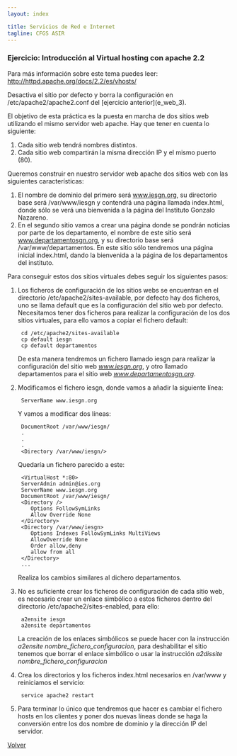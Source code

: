 ```yaml
---
layout: index

title: Servicios de Red e Internet
tagline: CFGS ASIR
---
```

### Ejercicio: Introducción al Virtual hosting con apache 2.2

Para más información sobre este tema puedes leer: <http://httpd.apache.org/docs/2.2/es/vhosts/>

<div class='nota' markdown='1'>
Desactiva el sitio por defecto y borra la configuración en /etc/apache2/apache2.conf del [ejercicio anterior](e_web_3).
</div>

El objetivo de esta práctica es la puesta en marcha de dos sitios web utilizando el mismo servidor web apache. Hay que tener en cuenta lo siguiente:

1. Cada sitio web tendrá nombres distintos.
2. Cada sitio web compartirán la misma dirección IP y el mismo puerto (80).

Queremos construir en nuestro servidor web apache dos sitios web con las siguientes características:

1. El nombre de dominio del primero será www.iesgn.org, su directorio base será /var/www/iesgn y contendrá una página llamada index.html, donde sólo se verá una bienvenida a la página del Instituto Gonzalo Nazareno.
2. En el segundo sitio vamos a crear una página donde se pondrán noticias por parte de los departamento, el nombre de este sitio será www.departamentosgn.org, y su directorio base será /var/www/departamentos. En este sitio sólo tendremos una página inicial index.html, dando la bienvenida a la página de los departamentos del instituto.

Para conseguir estos dos sitios virtuales debes seguir los siguientes pasos:

1. Los ficheros de configuración de los sitios webs se encuentran en el directorio /etc/apache2/sites-available, por defecto hay dos ficheros, uno se llama default que es la configuración del sitio web por defecto. Necesitamos tener dos ficheros para realizar la configuración de los dos sitios virtuales, para ello vamos a copiar el fichero default:

        cd /etc/apache2/sites-available
        cp default iesgn
        cp default departamentos

    De esta manera tendremos un fichero llamado iesgn para realizar la configuración del sitio web *www.iesgn.org*, y otro llamado departamentos para el sitio web *www.departamentosgn.org*.

2. Modificamos el fichero iesgn, donde vamos a añadir la siguiente línea:

        ServerName www.iesgn.org

    Y vamos a modificar dos líneas:

        DocumentRoot /var/www/iesgn/
        .
        .
        .
        <Directory /var/www/iesgn/>
	

    Quedaría un fichero parecido a este:

        <VirtualHost *:80> 
        ServerAdmin admin@ies.org 
        ServerName www.iesgn.org 
        DocumentRoot /var/www/iesgn/ 
        <Directory /> 
           Options FollowSymLinks 
           Allow Override None 
        </Directory> 
        <Directory /var/www/iesgn> 
           Options Indexes FollowSymLinks MultiViews 
           AllowOverride None 
           Order allow,deny 
           allow from all 
        </Directory> 
        ...

    Realiza los cambios similares al dichero departamentos.

3. No es suficiente crear los ficheros de configuración de cada sitio web, es necesario crear un enlace simbólico a estos ficheros dentro del directorio /etc/apache2/sites-enabled, para ello:

        a2ensite iesgn
        a2ensite departamentos

    La creación de los enlaces simbólicos se puede hacer con la instrucción *a2ensite nombre_fichero_configuracion*, para deshabilitar el sitio tenemos que borrar el enlace simbólico o usar la instrucción *a2dissite nombre_fichero_configuracion*

4. Crea los directorios y los ficheros index.html necesarios en /var/www y reiniciamos el servicio:

        service apache2 restart

5. Para terminar lo único que tendremos que hacer es cambiar el fichero hosts en los clientes y poner dos nuevas líneas donde se haga la conversión entre los dos nombre de dominio y la dirección IP del servidor.


[Volver](index)
